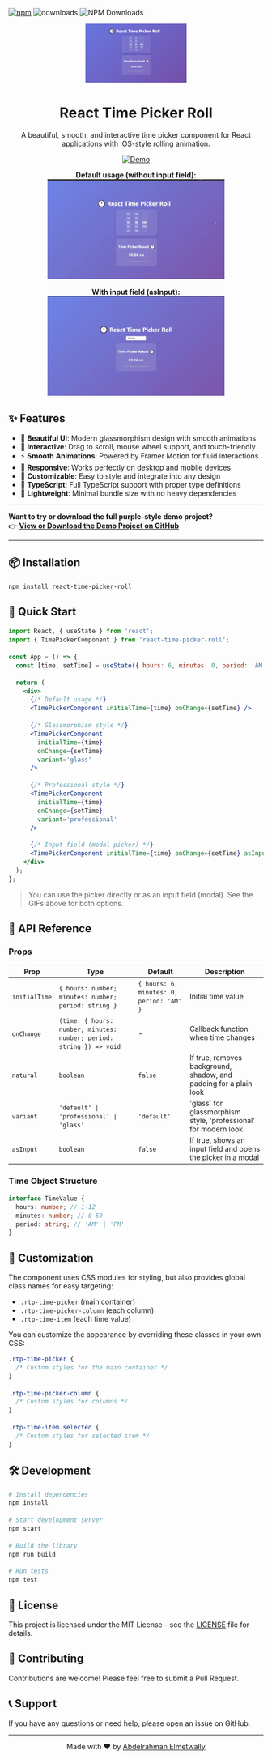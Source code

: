 [![npm](https://img.shields.io/npm/v/react-time-picker-roll)](https://www.npmjs.com/package/react-time-picker-roll) ![downloads](https://img.shields.io/npm/dt/react-time-picker-roll?color=blue&logo=npm&logoColor=blue) ![NPM Downloads](https://img.shields.io/npm/d18m/react-time-picker-roll)

<div align="center">
  <img src="https://raw.githubusercontent.com/abdelrahmanm98/react-time-picker-roll/main/assets/Time-Picker1.png" alt="React Time Picker Roll Logo" width="200"/>
  
  # React Time Picker Roll
  
  A beautiful, smooth, and interactive time picker component for React applications with iOS-style rolling animation.
  
  [![Demo](https://img.shields.io/badge/Live%20Demo-View%20Here-blue?style=for-the-badge&logo=vercel)](https://time-picker-demo.vercel.app)

<b>Default usage (without input field):</b><br/>
<img src="https://raw.githubusercontent.com/abdelrahmanm98/react-time-picker-roll/main/assets/Time-Picker2.gif" alt="Time Picker Demo" width="350"/>

<b>With input field (asInput):</b><br/>
<img src="https://raw.githubusercontent.com/abdelrahmanm98/react-time-picker-roll/main/assets/Time-Picker2aslink.gif" alt="Time Picker as Input Demo" width="350"/>

</div>

## ✨ Features

- 🎨 **Beautiful UI**: Modern glassmorphism design with smooth animations
- 🎯 **Interactive**: Drag to scroll, mouse wheel support, and touch-friendly
- ⚡ **Smooth Animations**: Powered by Framer Motion for fluid interactions
- 📱 **Responsive**: Works perfectly on desktop and mobile devices
- 🎪 **Customizable**: Easy to style and integrate into any design
- 🔧 **TypeScript**: Full TypeScript support with proper type definitions
- 🚀 **Lightweight**: Minimal bundle size with no heavy dependencies

---

<b>Want to try or download the full purple-style demo project?</b><br/>
👉 <a href="https://github.com/abdelrahmanm98/react-time-picker-roll-demo"><b>View or Download the Demo Project on GitHub</b></a>

---

## 📦 Installation

```bash
npm install react-time-picker-roll
```

## 🚀 Quick Start

```jsx
import React, { useState } from 'react';
import { TimePickerComponent } from 'react-time-picker-roll';

const App = () => {
  const [time, setTime] = useState({ hours: 6, minutes: 0, period: 'AM' });

  return (
    <div>
      {/* Default usage */}
      <TimePickerComponent initialTime={time} onChange={setTime} />

      {/* Glassmorphism style */}
      <TimePickerComponent
        initialTime={time}
        onChange={setTime}
        variant='glass'
      />

      {/* Professional style */}
      <TimePickerComponent
        initialTime={time}
        onChange={setTime}
        variant='professional'
      />

      {/* Input field (modal picker) */}
      <TimePickerComponent initialTime={time} onChange={setTime} asInput />
    </div>
  );
};
```

> You can use the picker directly or as an input field (modal). See the GIFs above for both options.

## 📖 API Reference

### Props

| Prop          | Type                                                                 | Default                                  | Description                                                       |
| ------------- | -------------------------------------------------------------------- | ---------------------------------------- | ----------------------------------------------------------------- |
| `initialTime` | `{ hours: number; minutes: number; period: string }`                 | `{ hours: 6, minutes: 0, period: 'AM' }` | Initial time value                                                |
| `onChange`    | `(time: { hours: number; minutes: number; period: string }) => void` | -                                        | Callback function when time changes                               |
| `natural`     | `boolean`                                                            | `false`                                  | If true, removes background, shadow, and padding for a plain look |
| `variant`     | `'default' \| 'professional' \| 'glass'`                             | `'default'`                              | 'glass' for glassmorphism style, 'professional' for modern look   |
| `asInput`     | `boolean`                                                            | `false`                                  | If true, shows an input field and opens the picker in a modal     |

### Time Object Structure

```typescript
interface TimeValue {
  hours: number; // 1-12
  minutes: number; // 0-59
  period: string; // 'AM' | 'PM'
}
```

## 🎨 Customization

The component uses CSS modules for styling, but also provides global class names for easy targeting:

- `.rtp-time-picker` (main container)
- `.rtp-time-picker-column` (each column)
- `.rtp-time-item` (each time value)

You can customize the appearance by overriding these classes in your own CSS:

```css
.rtp-time-picker {
  /* Custom styles for the main container */
}

.rtp-time-picker-column {
  /* Custom styles for columns */
}

.rtp-time-item.selected {
  /* Custom styles for selected item */
}
```

## 🛠️ Development

```bash
# Install dependencies
npm install

# Start development server
npm start

# Build the library
npm run build

# Run tests
npm test
```

## 📄 License

This project is licensed under the MIT License - see the [LICENSE](LICENSE) file for details.

## 🤝 Contributing

Contributions are welcome! Please feel free to submit a Pull Request.

## 📞 Support

If you have any questions or need help, please open an issue on GitHub.

---

<div align="center">
  Made with ❤️ by <a href="https://github.com/abdelrahmanm98">Abdelrahman Elmetwally</a>
</div>
